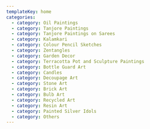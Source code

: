 ```yaml
---
templateKey: home
categories:
  - category: Oil Paintings
  - category: Tanjore Paintings
  - category: Tanjore Paintings on Sarees
  - category: Kalamkari
  - category: Colour Pencil Sketches
  - category: Zentangles
  - category: Garden Decor
  - category: Terracotta Pot and Sculpture Paintings
  - category: Bottle Guard Art
  - category: Candles
  - category: Decoupage Art
  - category: Stone Art
  - category: Brick Art
  - category: Bulb Art
  - category: Recycled Art
  - category: Resin Art
  - category: Painted Silver Idols
  - category: Others
---
```


